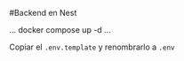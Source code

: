 #Backend en Nest

...
docker compose up -d
...

Copiar el ```.env.template``` y renombrarlo a ```.env``` 